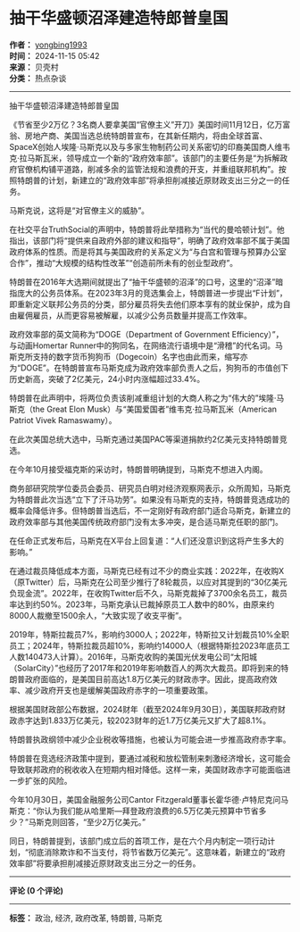 # 抽干华盛顿沼泽建造特郎普皇国

**作者：** [yongbing1993](https://www.backchina.com/space?uid=380991)  
**时间：** 2024-11-15 05:42  
**来源：** 贝壳村  
**分类：** 热点杂谈

---

抽干华盛顿沼泽建造特郎普皇国

《节省至少2万亿？3名商人要拿美国“官僚主义”开刀》美国时间11月12日，亿万富翁、房地产商、美国当选总统特朗普宣布，在其新任期内，将由全球首富、SpaceX创始人埃隆·马斯克以及与多家生物制药公司关系密切的印裔美国商人维韦克·拉马斯瓦米，领导成立一个新的“政府效率部”。该部门的主要任务是“为拆解政府官僚机构铺平道路，削减多余的监管法规和浪费的开支，并重组联邦机构”。按照特朗普的计划，新建立的“政府效率部”将承担削减接近原财政支出三分之一的任务。

马斯克说，这将是“对官僚主义的威胁”。

在社交平台TruthSocial的声明中，特朗普将此举措称为“当代的曼哈顿计划”。他指出，该部门将“提供来自政府外部的建议和指导”，明确了政府效率部不属于美国政府体系的性质。而是将其与美国政府的关系定义为“与白宫和管理与预算办公室合作”，推动“大规模的结构性改革”“创造前所未有的创业型政府”。

特朗普在2016年大选期间就提出了“抽干华盛顿的沼泽”的口号，这里的“沼泽”暗指庞大的公务员体系。在2023年3月的竞选集会上，特朗普进一步提出“F计划”，即重新定义联邦公务员的分类，部分雇员将失去他们原本享有的就业保护，成为自由雇佣雇员，从而更容易被解雇，以减少公务员数量并提高工作效率。

政府效率部的英文简称为“DOGE（Department of Government Efficiency）”，与动画Homertar Runner中的狗同名，在网络流行语境中是“滑稽”的代名词。马斯克所支持的数字货币狗狗币（Dogecoin）名字也由此而来，缩写亦为“DOGE”。在特朗普宣布马斯克成为政府效率部负责人之后，狗狗币的市值创下历史新高，突破了2亿美元，24小时内涨幅超过33.4%。

特朗普在此声明中，将两位负责该削减重组计划的大商人称之为“伟大的”埃隆·马斯克（the Great Elon Musk）与“美国爱国者”维韦克·拉马斯瓦米（American Patriot Vivek Ramaswamy）。

在此次美国总统大选中，马斯克通过美国PAC等渠道捐款约2亿美元支持特朗普竞选。

在今年10月接受福克斯的采访时，特朗普明确提到，马斯克不想进入内阁。

商务部研究院学位委员会委员、研究员白明对经济观察网表示，众所周知，马斯克为特朗普此次当选“立下了汗马功劳”。如果没有马斯克的支持，特朗普竞选成功的概率会降低许多。但特朗普当选后，不一定刚好有政府部门适合马斯克，新建立的政府效率部与其他美国传统政府部门没有太多冲突，是合适马斯克任职的部门。

在任命正式发布后，马斯克在X平台上回复道：“人们还没意识到这将产生多大的影响。”

在通过裁员降低成本方面，马斯克已经有过不少的商业实践：2022年，在收购X（原Twitter）后，马斯克在公司至少推行了8轮裁员，以应对其提到的“30亿美元负现金流”。2022年，在收购Twitter后不久，马斯克裁掉了3700余名员工，裁员率达到约50%。2023年，马斯克承认已裁掉原员工人数中的80%，由原来约8000人裁撤至1500余人，“大致实现了收支平衡”。

2019年，特斯拉裁员7%，影响约3000人；2022年，特斯拉又计划裁员10%全职员工；2024年，特斯拉裁员超10%，影响约14000人（根据特斯拉2023年底员工人数140473人计算）。2016年，马斯克收购的美国光伏发电公司“太阳城（SolarCity）”也经历了2017年和2019年影响数百人的两次大裁员。即将到来的特朗普政府面临的，是美国目前高达1.8万亿美元的财政赤字。因此，提高政府效率、减少政府开支也是缓解美国政府赤字的一项重要政策。

根据美国财政部公布数据，2024财年（截至2024年9月30日），美国联邦政府财政赤字达到1.833万亿美元，较2023财年的近1.7万亿美元又扩大了超8.1%。

特朗普执政纲领中减少企业税收等措施，也被认为可能会进一步推高政府赤字率。

特朗普在竞选经济政策中提到，要通过减税和放松管制来刺激经济增长，这可能会导致联邦政府的税收收入在短期内相对降低。这样一来，美国财政赤字可能面临进一步扩张的风险。

今年10月30日，美国金融服务公司Cantor Fitzgerald董事长霍华德·卢特尼克问马斯克：“你认为我们能从哈里斯—拜登政府浪费的6.5万亿美元预算中节省多少？”马斯克则回答，“至少2万亿美元。”

同日，特朗普提到，该部门成立后的首项工作，是在六个月内制定一项行动计划，“彻底消除欺诈和不当支付，将节省数万亿美元”。这意味着，新建立的“政府效率部”将要承担削减接近原财政支出三分之一的任务。

---

**评论 (0 个评论)**

---

**标签：** 政治, 经济, 政府改革, 特朗普, 马斯克